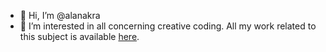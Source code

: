 - 👋 Hi, I’m @alanakra
- 👀 I’m interested in all concerning creative coding. All my work related to this subject is available [here](https://lab.alanakra.fr).
<!--
alanakra/alanakra is a ✨ special ✨ repository because its `README.md` (this file) appears on your GitHub profile.
You can click the Preview link to take a look at your changes.
--->
